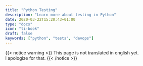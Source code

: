 ```yaml
---
title: "Python Testing"
description: "Learn more about testing in Python"
date: 2020-03-22T15:20:43+01:00
type: "docs"
icon: "ti-book"
draft: false
keywords: ["python", "tests", "devops"]
---
```


{{< notice warning >}}
This page is not translated in english yet.
<br/>
I apologize for that.
{{< /notice >}}